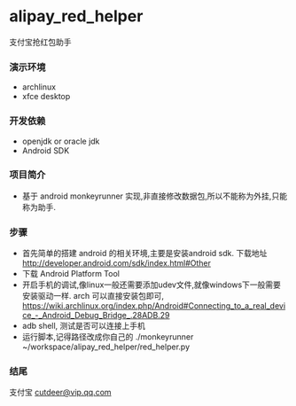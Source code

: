 # alipay_red_helper

支付宝抢红包助手

### 演示环境

* archlinux 
* xfce desktop

### 开发依赖

* openjdk or oracle jdk
* Android SDK

### 项目简介

* 基于 android monkeyrunner 实现,非直接修改数据包,所以不能称为外挂,只能称为助手.

### 步骤

* 首先简单的搭建 android 的相关环境,主要是安装android sdk. 下载地址 http://developer.android.com/sdk/index.html#Other
* 下载 Android Platform Tool
* 开启手机的调试,像linux一般还需要添加udev文件,就像windows下一般需要安装驱动一样. arch 可以直接安装包即可, https://wiki.archlinux.org/index.php/Android#Connecting_to_a_real_device_-_Android_Debug_Bridge_.28ADB.29
* adb shell, 测试是否可以连接上手机
* 运行脚本,记得路径改成你自己的 ./monkeyrunner ~/workspace/alipay_red_helper/red_helper.py


### 结尾

支付宝 cutdeer@vip.qq.com
